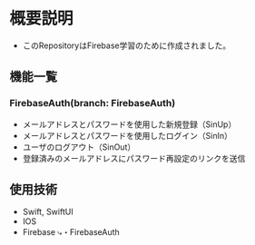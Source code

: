 # 概要説明
- このRepositoryはFirebase学習のために作成されました。

## 機能一覧
### FirebaseAuth(branch: FirebaseAuth)
- メールアドレスとパスワードを使用した新規登録（SinUp）
- メールアドレスとパスワードを使用したログイン（SinIn）
- ユーザのログアウト（SinOut）
- 登録済みのメールアドレスにパスワード再設定のリンクを送信

## 使用技術
- Swift, SwiftUI
- IOS
- Firebase
 ⤷・FirebaseAuth
